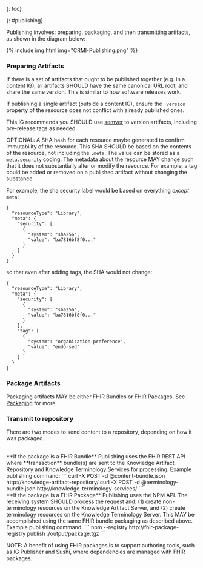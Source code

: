 {: toc}

{: #publishing}

Publishing involves: preparing, packaging, and then transmitting artifacts, as shown in the diagram below:

<div style="max-width:800px;">
{% include img.html img="CRMI-Publishing.png" %}
</div>

### Preparing Artifacts

If there is a set of artifacts that ought to be published together (e.g. in a content IG), all artifacts SHOULD have the same canonical URL root, and share the same version. This is similar to how software releases work.

If publishing a single artifact (outside a content IG), ensure the `.version` property of the resource does not conflict with already published ones.

This IG recommends you SHOULD use [semver](https://semver.org) to version artifacts, including pre-release tags as needed.

OPTIONAL: A SHA hash for each resource maybe generated to confirm immutability of the resource. This SHA SHOULD be based on the contents of the resource, not including the `.meta`. The value can be stored as a `meta.security` coding. The metadata about the resource MAY change such that it does not substantially alter or modify the resource. For example, a tag could be added or removed on a published artifact without changing the substance.

For example, the sha security label would be based on everything _except_ `meta`:

```jsonc
{ 
  "resourceType": "Library",
  "meta": {
    "security": [
      {
        "system": "sha256",
        "value": "ba7816bf8f0..."
      }
    ]
  }
}
```

so that even after adding tags, the SHA would not change:

```jsonc
{ 
  "resourceType": "Library",
  "meta": {
    "security": [
      {
        "system": "sha256",
        "value": "ba7816bf8f0..."
      }
    ],
    "tag": [
      {
        "system": "organization-preference",
        "value": "endorsed"
      }
    ]
  }
}
```

### Package Artifacts

Packaging artifacts MAY be either FHIR Bundles or FHIR Packages. See [Packaging](packaging.html) for more.


### Transmit to repository

There are two modes to send content to a repository, depending on how it was packaged.

<br/>
**If the package is a FHIR Bundle** Publishing uses the FHIR REST API where **transaction** bundle(s) are sent to the Knowledge Artifact Repository and Knowledge Terminology Services for processing. Example publishing command:
```
curl -X POST -d @content-bundle.json http://knowledge-artifact-repository/
curl -X POST -d @terminology-bundle.json http://knowledge-terminology-services/
```

<br/>
**If the package is a FHIR Package** Publishing uses the NPM API. The receiving system SHOULD process the request and: (1) create non-terminology resources on the Knowledge Artifact Server, and (2) create terminology resources on the Knowledge Terminology Server. This MAY be accomplished using the same FHIR bundle packaging as described above. Example publishing command:
```
npm --registry http://fhir-package-registry publish ./output/package.tgz
```

NOTE: A benefit of using FHIR packages is to support authoring tools, such as IG Publisher and Sushi, where dependencies are managed with FHIR packages.
